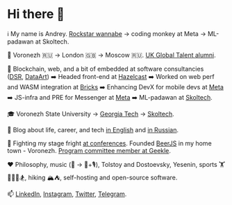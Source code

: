 # Hi there 👋

ℹ️ My name is Andrey. [Rockstar wannabe](https://linktr.ee/notsoalive) -> coding monkey at Meta -> ML-padawan at Skoltech.

📌 Voronezh 🇷🇺 -> London 🇬🇧 -> Moscow 🇷🇺. [UK Global Talent alumni](https://42.goncharov.page/l/uk-global-talent-visa-for-mortals).

💼 Blockchain, web, and a bit of embedded at software consultancies ([DSR](https://en.dsr-corporation.com/), [DataArt](https://www.dataart.com/)) ➡️ Headed front-end at [Hazelcast](https://hazelcast.com/) ➡️ Worked on web perf and WASM integration at [Bricks](https://www.thebricks.com/) ➡️ Enhancing DevX for mobile devs at [Meta](https://www.meta.com/) ➡️ JS-infra and PRE for Messenger at [Meta](https://www.meta.com/) ➡️ ML-padawan at [Skoltech](https://new.skoltech.ru/en/programs/msc-data-sciences).

🎓 Voronezh State University -> [Georgia Tech](https://blog.goncharov.page/how-to-get-an-online-masters-in-cs-for-a-price-of-your-morning-latte) -> [Skoltech](https://new.skoltech.ru/en/programs/msc-data-sciences).

📝 Blog about life, career, and tech [in English](https://blog.goncharov.page/) and [in Russian](https://t.me/aigoncharov_vs_world).

🎤 Fighting my stage fright [at conferences](https://github.com/aigoncharov/talks). Founded [BeerJS](https://github.com/beerjs/voronezh) in my home town - Voronezh. [Program committee member at Geekle](https://docs.google.com/spreadsheets/d/1G1KiWarMH9J1rRToRJFnbTwyOcwOXU056g0INIkT4_w/edit?usp=sharing).

❤️ Philosophy, music (🥁 -> 🎹+🎙), Tolstoy and Dostoevsky, Yesenin, sports 🏋🥊🚴🏃🏂, hiking 🏔⛺, self-hosting and open-source software.

📫 [LinkedIn](https://www.linkedin.com/in/aigoncharov/), [Instagram](https://www.instagram.com/aigoncharov/), [Twitter](https://twitter.com/ai_goncharov), [Telegram](https://t.me/aigoncharov).
